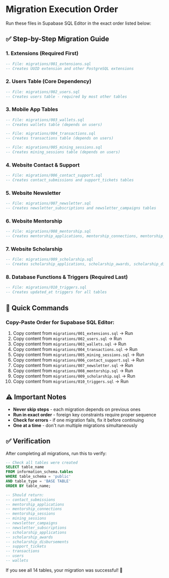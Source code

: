 # Migration Execution Order

Run these files in Supabase SQL Editor in the exact order listed below:

## ✅ Step-by-Step Migration Guide

### 1. **Extensions** (Required First)
```sql
-- File: migrations/001_extensions.sql
-- Creates UUID extension and other PostgreSQL extensions
```

### 2. **Users Table** (Core Dependency)
```sql
-- File: migrations/002_users.sql
-- Creates users table - required by most other tables
```

### 3. **Mobile App Tables**
```sql
-- File: migrations/003_wallets.sql
-- Creates wallets table (depends on users)

-- File: migrations/004_transactions.sql
-- Creates transactions table (depends on users)

-- File: migrations/005_mining_sessions.sql
-- Creates mining_sessions table (depends on users)
```

### 4. **Website Contact & Support**
```sql
-- File: migrations/006_contact_support.sql
-- Creates contact_submissions and support_tickets tables
```

### 5. **Website Newsletter**
```sql
-- File: migrations/007_newsletter.sql
-- Creates newsletter_subscriptions and newsletter_campaigns tables
```

### 6. **Website Mentorship**
```sql
-- File: migrations/008_mentorship.sql
-- Creates mentorship_applications, mentorship_connections, mentorship_sessions tables
```

### 7. **Website Scholarship**
```sql
-- File: migrations/009_scholarship.sql
-- Creates scholarship_applications, scholarship_awards, scholarship_disbursements tables
```

### 8. **Database Functions & Triggers** (Required Last)
```sql
-- File: migrations/010_triggers.sql
-- Creates updated_at triggers for all tables
```

## 🚀 Quick Commands

### Copy-Paste Order for Supabase SQL Editor:

1. Copy content from `migrations/001_extensions.sql` → Run
2. Copy content from `migrations/002_users.sql` → Run  
3. Copy content from `migrations/003_wallets.sql` → Run
4. Copy content from `migrations/004_transactions.sql` → Run
5. Copy content from `migrations/005_mining_sessions.sql` → Run
6. Copy content from `migrations/006_contact_support.sql` → Run
7. Copy content from `migrations/007_newsletter.sql` → Run
8. Copy content from `migrations/008_mentorship.sql` → Run
9. Copy content from `migrations/009_scholarship.sql` → Run
10. Copy content from `migrations/010_triggers.sql` → Run

## ⚠️ Important Notes

- **Never skip steps** - each migration depends on previous ones
- **Run in exact order** - foreign key constraints require proper sequence
- **Check for errors** - if one migration fails, fix it before continuing
- **One at a time** - don't run multiple migrations simultaneously

## ✅ Verification

After completing all migrations, run this to verify:

```sql
-- Check all tables were created
SELECT table_name 
FROM information_schema.tables 
WHERE table_schema = 'public' 
AND table_type = 'BASE TABLE'
ORDER BY table_name;

-- Should return:
-- contact_submissions
-- mentorship_applications  
-- mentorship_connections
-- mentorship_sessions
-- mining_sessions
-- newsletter_campaigns
-- newsletter_subscriptions
-- scholarship_applications
-- scholarship_awards
-- scholarship_disbursements
-- support_tickets
-- transactions
-- users
-- wallets
```

If you see all 14 tables, your migration was successful! 🎉
